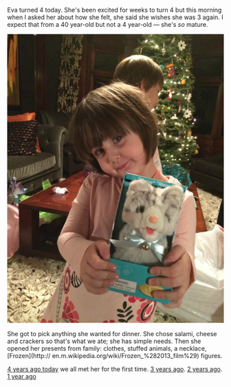 <!---
Date: 2014-12-20
tags: eva, birthday 
--->

Eva turned 4 today. She's been excited for weeks to turn 4 but this morning when I asked her about how she felt, she said she wishes she was 3 again. I expect that from a 40 year-old but not a 4 year-old — she's *so* mature. 

![Title](/img/IMG_5126.JPG)

She got to pick anything she wanted for dinner. She chose salami, cheese and crackers so that's what we ate; she has simple needs. Then she opened her presents from family: clothes, stuffed animals, a necklace, [Frozen](http:// en.m.wikipedia.org/wiki/Frozen_%282013_film%29) figures. 

[4 years ago today](http://troyandgay.com/our%20life/2010/12/20/eva-holland-hakala.html) we all met her for the first time. [3 years ago](http://troyandgay.com/our%20life/2011/12/20/happy-birthday-eva.html). [2 years ago](http://troyandgay.com/our%20life/2012/12/20/happy-birthday-eva-2.html). [1 year ago](http://troyandgay.com/our%20life/2013/12/20/happy-birthday-eva-3.html)

